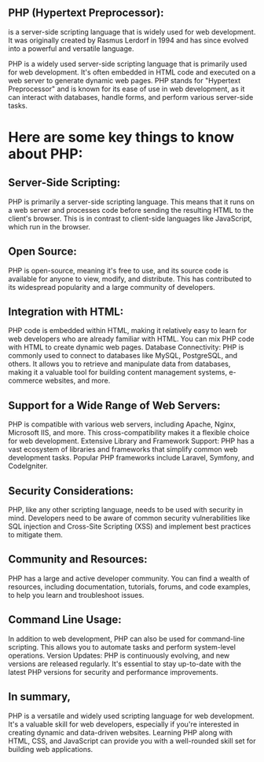 ##  PHP (Hypertext Preprocessor):
is a server-side scripting language that is widely used for web development. It was originally created by Rasmus Lerdorf in 1994 and has since evolved into a powerful and versatile language.
<!-- For spacing...
echo '<br>'; -->

PHP is a widely used server-side scripting language that is primarily used for web development. It's often embedded in HTML code and executed on a web server to generate dynamic web pages. PHP stands for "Hypertext Preprocessor" and is known for its ease of use in web development, as it can interact with databases, handle forms, and perform various server-side tasks.

#  Here are some key things to know about PHP:

##  Server-Side Scripting:
  PHP is primarily a server-side scripting language. This means that it runs on a web server and processes code before sending the resulting HTML to the client's browser. This is in contrast to client-side languages like JavaScript, which run in the browser.
##  Open Source: 
  PHP is open-source, meaning it's free to use, and its source code is available for anyone to view, modify, and distribute. This has contributed to its widespread popularity and a large community of developers.
##  Integration with HTML: 
  PHP code is embedded within HTML, making it relatively easy to learn for web developers who are already familiar with HTML. You can mix PHP code with HTML to create dynamic web pages.
Database Connectivity: PHP is commonly used to connect to databases like MySQL, PostgreSQL, and others. It allows you to retrieve and manipulate data from databases, making it a valuable tool for building content management systems, e-commerce websites, and more.
##  Support for a Wide Range of Web Servers:
  PHP is compatible with various web servers, including Apache, Nginx, Microsoft IIS, and more. This cross-compatibility makes it a flexible choice for web development.
Extensive Library and Framework Support: PHP has a vast ecosystem of libraries and frameworks that simplify common web development tasks. Popular PHP frameworks include Laravel, Symfony, and CodeIgniter.
##  Security Considerations: 
  PHP, like any other scripting language, needs to be used with security in mind. Developers need to be aware of common security vulnerabilities like SQL injection and Cross-Site Scripting (XSS) and implement best practices to mitigate them.
##  Community and Resources: 
  PHP has a large and active developer community. You can find a wealth of resources, including documentation, tutorials, forums, and code examples, to help you learn and troubleshoot issues.
##  Command Line Usage:
  In addition to web development, PHP can also be used for command-line scripting. This allows you to automate tasks and perform system-level operations.
Version Updates: PHP is continuously evolving, and new versions are released regularly. It's essential to stay up-to-date with the latest PHP versions for security and performance improvements.

##  In summary,
  PHP is a versatile and widely used scripting language for web development. It's a valuable skill for web developers, especially if you're interested in creating dynamic and data-driven websites. Learning PHP along with HTML, CSS, and JavaScript can provide you with a well-rounded skill set for building web applications.






